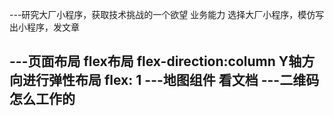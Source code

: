 ---研究大厂小程序，获取技术挑战的一个欲望  业务能力
   选择大厂小程序，模仿写出小程序，发文章

---页面布局 
    flex布局  flex-direction:column  Y轴方向进行弹性布局
    flex: 1
---地图组件
    看文档
---二维码
    怎么工作的
---
